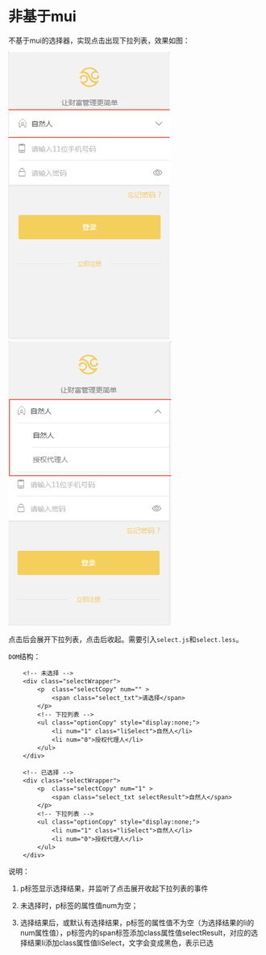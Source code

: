 # 非基于mui

不基于mui的选择器，实现点击出现下拉列表，效果如图：

![PNG](./img/picker/picker_3.png)   ![PNG](./img/picker/picker_4.png)

点击后会展开下拉列表，点击后收起。需要引入`select.js`和`select.less`。

`DOM`结构：

```	
	<!-- 未选择 -->
	<div class="selectWrapper">
	    <p  class="selectCopy" num="" >  
	    	<span class="select_txt">请选择</span>
	   	</p>
	   	<!-- 下拉列表 -->
		<ul class="optionCopy" style="display:none;"> 
			<li num="1" class="liSelect">自然人</li>
			<li num="0">授权代理人</li>
		</ul>
	</div>

	<!-- 已选择 -->
	<div class="selectWrapper">
	    <p  class="selectCopy" num="1" >
	    	<span class="select_txt selectResult">自然人</span>
	   	</p>
	   	<!-- 下拉列表 -->
		<ul class="optionCopy" style="display:none;"> 
			<li num="1" class="liSelect">自然人</li>
			<li num="0">授权代理人</li>
		</ul>
	</div>
```

说明：

1. p标签显示选择结果，并监听了点击展开收起下拉列表的事件

2. 未选择时，p标签的属性值num为空；

3. 选择结果后，或默认有选择结果，p标签的属性值不为空（为选择结果的li的num属性值），p标签内的span标签添加class属性值selectResult，对应的选择结果li添加class属性值liSelect，文字会变成黑色，表示已选